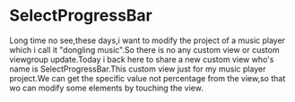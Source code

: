 # SelectProgressBar
  Long time no see,these days,i want to modify the project of a music player which i call it "dongling music".So there is no any custom view or custom viewgroup update.Today i back here to share a new custom view who's name is SelectProgressBar.This custom view just for my music player project.We can get the specific value not percentage from the view,so that wo can modify some elements by touching the view.
